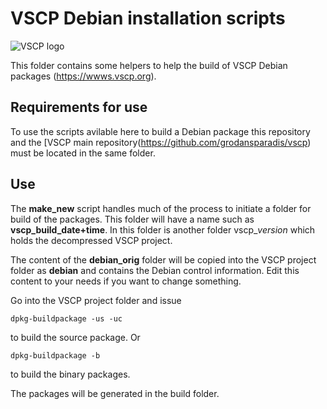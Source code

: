 # VSCP Debian installation scripts

![VSCP logo](https://www.vscp.org/images/logo_100.png)

This folder contains some helpers to help the build of VSCP Debian packages (https://wwws.vscp.org).

## Requirements for use
To use the scripts avilable here to build a Debian package this repository and the [VSCP main repository(https://github.com/grodansparadis/vscp) must be located in the same folder.

## Use
The **make_new** script handles much of the process to initiate a folder for build of the packages. This folder will have a name such as **vscp_build_date+time**. In this folder is another folder vscp_*version* which holds the decompressed VSCP project.

The content of the **debian_orig** folder will be copied into the VSCP project folder as **debian** and contains the Debian control information. Edit this content to your needs if you want to change something.

Go into the VSCP project folder and issue

    dpkg-buildpackage -us -uc

to build the source package. Or

    dpkg-buildpackage -b

to build the binary packages. 

The packages will be generated in the build folder.


